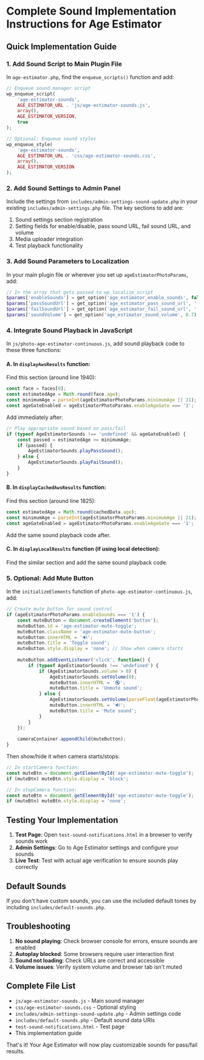 # Complete Sound Implementation Instructions for Age Estimator

## Quick Implementation Guide

### 1. Add Sound Script to Main Plugin File

In `age-estimator.php`, find the `enqueue_scripts()` function and add:

```php
// Enqueue sound manager script
wp_enqueue_script(
    'age-estimator-sounds',
    AGE_ESTIMATOR_URL . 'js/age-estimator-sounds.js',
    array(),
    AGE_ESTIMATOR_VERSION,
    true
);

// Optional: Enqueue sound styles
wp_enqueue_style(
    'age-estimator-sounds',
    AGE_ESTIMATOR_URL . 'css/age-estimator-sounds.css',
    array(),
    AGE_ESTIMATOR_VERSION
);
```

### 2. Add Sound Settings to Admin Panel

Include the settings from `includes/admin-settings-sound-update.php` in your existing `includes/admin-settings.php` file. The key sections to add are:

1. Sound settings section registration
2. Setting fields for enable/disable, pass sound URL, fail sound URL, and volume
3. Media uploader integration
4. Test playback functionality

### 3. Add Sound Parameters to Localization

In your main plugin file or wherever you set up `ageEstimatorPhotoParams`, add:

```php
// In the array that gets passed to wp_localize_script
$params['enableSounds'] = get_option('age_estimator_enable_sounds', false) ? '1' : '0';
$params['passSoundUrl'] = get_option('age_estimator_pass_sound_url', '');
$params['failSoundUrl'] = get_option('age_estimator_fail_sound_url', '');
$params['soundVolume'] = get_option('age_estimator_sound_volume', 0.7);
```

### 4. Integrate Sound Playback in JavaScript

In `js/photo-age-estimator-continuous.js`, add sound playback code to these three functions:

#### A. In `displayAwsResults` function:
Find this section (around line 1940):
```javascript
const face = faces[0];
const estimatedAge = Math.round(face.age);
const minimumAge = parseInt(ageEstimatorPhotoParams.minimumAge || 21);
const ageGateEnabled = ageEstimatorPhotoParams.enableAgeGate === '1';
```

Add immediately after:
```javascript
// Play appropriate sound based on pass/fail
if (typeof AgeEstimatorSounds !== 'undefined' && ageGateEnabled) {
    const passed = estimatedAge >= minimumAge;
    if (passed) {
        AgeEstimatorSounds.playPassSound();
    } else {
        AgeEstimatorSounds.playFailSound();
    }
}
```

#### B. In `displayCachedAwsResults` function:
Find this section (around line 1825):
```javascript
const estimatedAge = Math.round(cachedData.age);
const minimumAge = parseInt(ageEstimatorPhotoParams.minimumAge || 21);
const ageGateEnabled = ageEstimatorPhotoParams.enableAgeGate === '1';
```

Add the same sound playback code after.

#### C. In `displayLocalResults` function (if using local detection):
Find the similar section and add the same sound playback code.

### 5. Optional: Add Mute Button

In the `initializeElements` function of `photo-age-estimator-continuous.js`, add:

```javascript
// Create mute button for sound control
if (ageEstimatorPhotoParams.enableSounds === '1') {
    const muteButton = document.createElement('button');
    muteButton.id = 'age-estimator-mute-toggle';
    muteButton.className = 'age-estimator-mute-button';
    muteButton.innerHTML = '🔊';
    muteButton.title = 'Toggle sound';
    muteButton.style.display = 'none'; // Show when camera starts
    
    muteButton.addEventListener('click', function() {
        if (typeof AgeEstimatorSounds !== 'undefined') {
            if (AgeEstimatorSounds.volume > 0) {
                AgeEstimatorSounds.setVolume(0);
                muteButton.innerHTML = '🔇';
                muteButton.title = 'Unmute sound';
            } else {
                AgeEstimatorSounds.setVolume(parseFloat(ageEstimatorPhotoParams.soundVolume) || 0.7);
                muteButton.innerHTML = '🔊';
                muteButton.title = 'Mute sound';
            }
        }
    });
    
    cameraContainer.appendChild(muteButton);
}
```

Then show/hide it when camera starts/stops:
```javascript
// In startCamera function:
const muteBtn = document.getElementById('age-estimator-mute-toggle');
if (muteBtn) muteBtn.style.display = 'block';

// In stopCamera function:
const muteBtn = document.getElementById('age-estimator-mute-toggle');
if (muteBtn) muteBtn.style.display = 'none';
```

## Testing Your Implementation

1. **Test Page**: Open `test-sound-notifications.html` in a browser to verify sounds work
2. **Admin Settings**: Go to Age Estimator settings and configure your sounds
3. **Live Test**: Test with actual age verification to ensure sounds play correctly

## Default Sounds

If you don't have custom sounds, you can use the included default tones by including `includes/default-sounds.php`.

## Troubleshooting

1. **No sound playing**: Check browser console for errors, ensure sounds are enabled
2. **Autoplay blocked**: Some browsers require user interaction first
3. **Sound not loading**: Check URLs are correct and accessible
4. **Volume issues**: Verify system volume and browser tab isn't muted

## Complete File List

- `js/age-estimator-sounds.js` - Main sound manager
- `css/age-estimator-sounds.css` - Optional styling
- `includes/admin-settings-sound-update.php` - Admin settings code
- `includes/default-sounds.php` - Default sound data URIs
- `test-sound-notifications.html` - Test page
- This implementation guide

That's it! Your Age Estimator will now play customizable sounds for pass/fail results.
